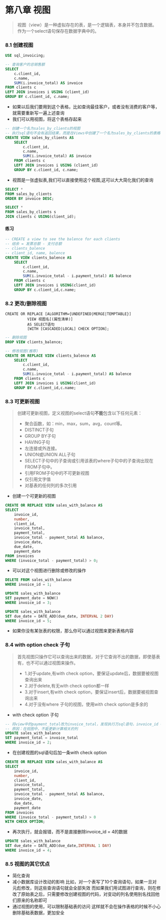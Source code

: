 # 第八章 视图

> 视图（view）是一种虚拟存在的表，是一个逻辑表，本身并不包含数据。作为一个select语句保存在数据字典中的。

### 8.1 创建视图
```sql
USE sql_invoicing;

-- 查询客户的总销售额
SELECT 
	c.client_id,
    c.name,
    SUM(i.invoice_total) AS invoice
FROM clients c
LEFT JOIN invoices i USING (client_id)
GROUP BY c.client_id, c.name;
```
- 如果以后我们要用到这个表格，比如查询最佳客户，或者没有消费的客户等，就需要重新写一遍上述查询
- 我们可以用视图，将这个表格存起来
```sql
-- 创建一个名为sales_by_clients的视图
-- 执行sql语句不会有返回结果，而是在Views中创建了一个名为sales_by_clients的表格
CREATE VIEW sales_by_clients AS 
	SELECT 
		c.client_id,
		c.name,
		SUM(i.invoice_total) AS invoice
	FROM clients c
	LEFT JOIN invoices i USING (client_id)
	GROUP BY c.client_id, c.name;
```
- 视图是一张虚拟表,我们可以直接使用这个视图,这可以大大简化我们的查询
```sql
SELECT *
FROM sales_by_clients
ORDER BY invoice DESC;

SELECT *
FROM sales_by_clients s
JOIN clients c USING(client_id);
```
#### 练习
```sql
-- CREATE a view to see the balence for each clients
-- 结余 = 发票总额 - 支付总额
-- clients_balence
-- client_id, name, balence
CREATE VIEW clients_balence AS
	SELECT 
		c.client_id,
		c.name,
		SUM(i.invoice_total - i.payment_total) AS balence
	FROM clients c
	LEFT JOIN invoices i USING(client_id)
	GROUP BY c.client_id,c.name;  
```
### 8.2 更改/删除视图
```
CREATE OR REPLACE [ALGORITHM={UNDEFINED|MERGE|TEMPTABLE}]
          VIEW 视图名[(属性清单)]
          AS SELECT语句
          [WITH [CASCADED|LOCAL] CHECK OPTION];
```

```sql
-- 删除视图 
DROP VIEW clients_balence; 
```

```sql
-- 修改视图(推荐)
CREATE OR REPLACE VIEW clients_balence AS
	SELECT 
		c.client_id,
		c.name,
		SUM(i.invoice_total - i.payment_total) AS balence
	FROM clients c
	LEFT JOIN invoices i USING(client_id)
	GROUP BY c.client_id,c.name;
```
### 8.3 可更新视图
> 创建可更新视图，定义视图的select语句**不能**包含以下任何元素：
> - 聚合函数，如：min，max，sum，avg，count等。
> - DISTINCT子句
> - GROUP BY子句
> - HAVING子句
> - 左连接或外连接。
> - UNION或UNION ALL子句
> - SELECT子句中的子查询或引用该表的where子句中的子查询出现在FROM子句中。
> - 引用FROM子句中的不可更新视图
> - 仅引用文字值
> - 对基表的任何列的多次引用

- 创建一个可更新的视图
```sql
CREATE OR REPLACE VIEW sales_with_balance AS 
SELECT 
	invoice_id,
    number,
    client_id,
    invoice_total,
    payment_total,
	invoice_total - payment_total AS balance,
    invoice_date,
    due_date,
    payment_date
FROM invoices
WHERE (invoice_total - payment_total) > 0;
```
- 可以对这个视图进行删除或修改的操作
```sql
DELETE FROM sales_with_balance
WHERE invoice_id = 1;

UPDATE sales_with_balance
SET payment_date = NOW()
WHERE invoice_id = 3;

UPDATE sales_with_balance
SET due_date = DATE_ADD(due_date, INTERVAL 2 DAY)
WHERE invoice_id = 5;
```
- 如果你没有某张表的权限，那么你可以通过视图来更新表格内容
### 8.4 with option check 子句
> 首先视图只操作它可以查询出来的数据，对于它查询不出的数据，即使基表有，也不可以通过视图来操作。 
> - 1.对于update,有with check option，要保证update后，数据要被视图查询出来
> - 2.对于delete,有无with check option都一样
> - 3.对于insert,有with check option，要保证insert后，数据要被视图查询出来
> - 4.对于没有where 子句的视图，使用with check option是多余的

- with check option 子句
```sql
-- 将view中的payment_total改为invoice_total，发现执行万sql语句，invoice_id = 2的数据消失了
-- 原因：在视图中，不能更新计算相关的列
UPDATE sales_with_balance
SET payment_total = invoice_total
WHERE invoice_id = 2;
```
- 在创建视图的sql语句后加一条with check option
```sql
CREATE OR REPLACE VIEW sales_with_balance AS 
SELECT 
	invoice_id,
    number,
    client_id,
    invoice_total,
    payment_total,
	invoice_total - payment_total AS balance,
    invoice_date,
    due_date,
    payment_date
FROM invoices
WHERE (invoice_total - payment_total) > 0
WITH CHECK OPTION;
```
- 再次执行，就会报错，而不是直接删除invoice_id = 4的数据
```sql
UPDATE sales_with_balance
SET due_date = DATE_ADD(due_date,INTERVAL 1 DAY)
WHERE invoice_id = 4;
```
### 8.5 视图的其它优点
- 简化查询
- 减小数据库设计改动的影响
比如，对一个表写了10个查询语句，如果一旦对元彪修改，则这些查询语句就会全部失效
而如果我们用试图进行查询，则在修改了原始表之后，只需要修改创建视图的代码，对变动的列名使用别名找回他们原来的名称即可
- 通过视图的使用，可以限制基础表的访问
这样就不会在操作表格的时候不小心删除基础表数据，更加安全
